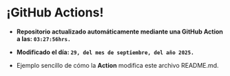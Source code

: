 # ¡GitHub Actions!
* **Repositorio actualizado automáticamente mediante una GitHub Action a las: `03:27:56hrs.`**
* **Modificado el día: `29, del mes de septiembre, del año 2025.`**

* Ejemplo sencillo de cómo la **Action** modifica este archivo README.md.
